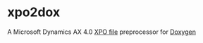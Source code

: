 # xpo2dox
A Microsoft Dynamics AX 4.0 [XPO file](https://docs.microsoft.com/en-us/dynamicsax-2012/developer/how-to-export-application-objects-by-using-the-aot?redirectedfrom=MSDN) preprocessor for [Doxygen](https://www.doxygen.nl/)
